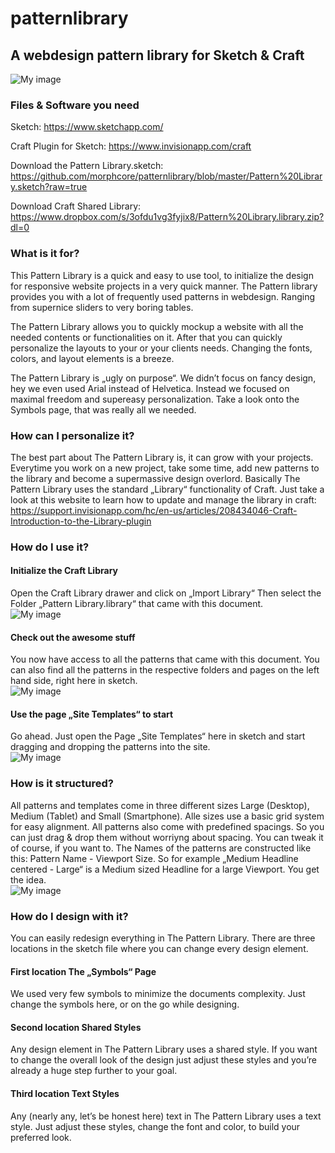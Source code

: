 # patternlibrary
## A webdesign pattern library for Sketch & Craft

![My image](http://clients.florianbredl.info/patternlibrary/a.png)

### Files & Software you need
Sketch: https://www.sketchapp.com/

Craft Plugin for Sketch: https://www.invisionapp.com/craft

Download the Pattern Library.sketch: https://github.com/morphcore/patternlibrary/blob/master/Pattern%20Library.sketch?raw=true

Download Craft Shared Library: https://www.dropbox.com/s/3ofdu1vg3fyjix8/Pattern%20Library.library.zip?dl=0

### What is it for?
This Pattern Library is a quick and easy to use tool, to initialize the design for responsive website projects in a very quick manner. The Pattern library provides you with a lot of frequently used patterns in webdesign. Ranging from supernice sliders to very boring tables.

The Pattern Library allows you to quickly mockup a website with all the needed contents or functionalities on it. After that you can quickly personalize the layouts to your or your clients needs. Changing the fonts, colors, and layout elements is a breeze.

The Pattern Library is „ugly on purpose“. We didn’t focus on fancy design, hey we even used Arial instead of Helvetica. Instead we focused on maximal freedom and supereasy personalization. Take a look onto the Symbols page, that was really all we needed.

### How can I personalize it?
The best part about The Pattern Library is, it can grow with your projects. Everytime you work on a new project, take some time, add new patterns to the library and become a supermassive design overlord. Basically The Pattern Library uses the standard „Library“ functionality of Craft. Just take a look at this website to learn how to update and manage the library in craft:
https://support.invisionapp.com/hc/en-us/articles/208434046-Craft-Introduction-to-the-Library-plugin

### How do I use it?
#### Initialize the Craft Library
Open the Craft Library drawer and click on „Import Library“ Then select the Folder „Pattern Library.library“ that came with this document.  
![My image](http://clients.florianbredl.info/patternlibrary/b.png)

#### Check out the awesome stuff
You now have access to all the patterns that came with this document. You can also find all the patterns in the respective folders and pages on the left hand side, right here in sketch.  
![My image](http://clients.florianbredl.info/patternlibrary/c.png)

#### Use the page „Site Templates“ to start
Go ahead. Just open the Page „Site Templates“ here in sketch and start dragging and dropping the patterns into the site.  
![My image](http://clients.florianbredl.info/patternlibrary/d.png)  

### How is it structured?
All patterns and templates come in three different sizes Large (Desktop), Medium (Tablet) and Small (Smartphone). Alle sizes use a basic grid system for easy alignment. All patterns also come with predefined spacings. So you can just drag & drop them without worriyng about spacing. You can tweak it of course, if you want to. The Names of the patterns are constructed like this: Pattern Name - Viewport Size.
So for example „Medium Headline centered - Large“ is a Medium sized Headline for a large Viewport. You get the idea.  
![My image](http://clients.florianbredl.info/patternlibrary/e.png)

### How do I design with it?
You can easily redesign everything in The Pattern Library. There are three locations in the sketch file where you can change every design element.

#### First location The „Symbols“ Page
We used very few symbols to minimize the documents complexity.
Just change the symbols here, or on the go while designing.

#### Second location Shared Styles
Any design element in The Pattern Library uses a shared style. If you want to change the overall look of the design just adjust these styles and you’re already a huge step further to your goal.

#### Third location Text Styles
Any (nearly any, let’s be honest here) text in The Pattern Library uses a text style. Just adjust these styles, change the font and color, to build your preferred look.

